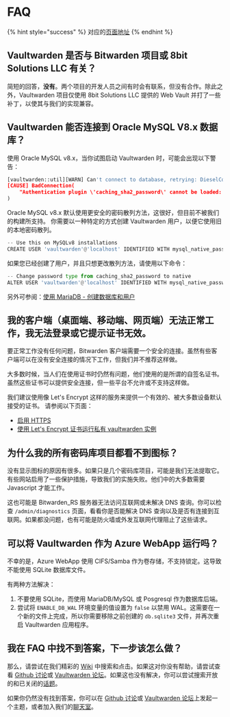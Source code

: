 # FAQ

{% hint style="success" %}
对应的[页面地址](https://github.com/dani-garcia/bitwarden_rs/FAQs)
{% endhint %}

## Vaultwarden 是否与 Bitwarden 项目或 8bit Solutions LLC 有关？ <a id="is-bitwarden_rs-associated-with-the-bitwarden-project-or-8-bit-solutions-llc"></a>

简短的回答，**没有**。两个项目的开发人员之间有时会有联系，但没有合作。除此之外，Vaultwarden 项目仅使用 8bit Solutions LLC 提供的 Web Vault 并打了一些补丁，以使其与我们的实现兼容。

## Vaultwarden 能否连接到 Oracle MySQL V8.x 数据库？ <a id="can-bitwarden_rs-connect-to-an-oracle-mysql-v-8-x-database"></a>

使用 Oracle MySQL v8.x，当你试图启动 Vaultwarden 时，可能会出现以下警告：

```python
[vaultwarden::util][WARN] Can't connect to database, retrying: DieselConError.
[CAUSE] BadConnection(
    "Authentication plugin \'caching_sha2_password\' cannot be loaded: /usr/lib/x86_64-linux-gnu/mariadb18/plugin/caching_sha2_password.so: cannot open shared object file: No such file or directory",
)
```

Oracle MySQL v8.x 默认使用更安全的密码散列方法，这很好，但目前不被我们的构建所支持。 你需要以一种特定的方式创建 Vaultwarden 用户，以便它使用旧的本地密码散列。

```python
-- Use this on MySQLv8 installations
CREATE USER 'vaultwarden'@'localhost' IDENTIFIED WITH mysql_native_password BY 'yourpassword';
```

如果您已经创建了用户，并且只想更改散列方法，请使用以下命令：

```python
-- Change password type from caching_sha2_password to native
ALTER USER 'vaultwarden'@'localhost' IDENTIFIED WITH mysql_native_password BY 'yourpassword';
```

另外可参阅：[使用 MariaDB - 创建数据库和用户](configuration/database/using-the-mariadb-mysql-backend.md#create-database-and-user)

## 我的客户端（桌面端、移动端、网页端）无法正常工作，我无法登录或它提示证书无效。 <a id="my-client-desktop-mobile-web-does-not-work-i-can-not-login-or-it-complains-about-invalid-certificates"></a>

要正常工作没有任何问题，Bitwarden 客户端需要一个安全的连接。虽然有些客户端可以在没有安全连接的情况下工作，但我们并不推荐这样做。

大多数时候，当人们在使用证书时仍然有问题，他们使用的是所谓的自签名证书。虽然这些证书可以提供安全连接，但一些平台不允许或不支持这样做。

我们建议使用像 Let's Encrypt 这样的服务来提供一个有效的、被大多数设备默认接受的证书。 请参阅以下页面：

* [启用 HTTPS](deployment/https/enabling-https.md)
* [使用 Let's Encrypt 证书运行私有 vaultwarden 实例](deployment/https/running-a-private-bitwarden_rs-instance-with-lets-encrypt-certs.md)

## 为什么我的所有密码库项目都看不到图标？ <a id="why-do-i-see-no-icons-for-all-my-vault-items"></a>

没有显示图标的原因有很多。如果只是几个密码库项目，可能是我们无法提取它。有些网站启用了一些保护措施，导致我们的实施失败。他们中的大多数需要 Javascript 才能工作。

这也可能是 Bitwarden\_RS 服务器无法访问互联网或未解决 DNS 查询。你可以检查 `/admin/diagnostics` 页面，看看你是否能解决 DNS 查询以及是否有连接到互联网。如果都没问题，也有可能是防火墙或外发互联网代理阻止了这些请求。

## 可以将 Vaultwarden 作为 Azure WebApp 运行吗？ <a id="can-i-run-bitwarden_rs-as-an-azure-webapp"></a>

不幸的是，Azure WebApp 使用 CIFS/Samba 作为卷存储，不支持锁定。这导致不能使用 SQLite 数据库文件。 

有两种方法解决：

1. 不要使用 SQLite，而使用 MariaDB/MySQL 或 Posgresql 作为数据库后端。
2. 尝试将 `ENABLE_DB_WAL` 环境变量的值设置为 `false` 以禁用 WAL。这需要在一个新的文件上完成，所以你需要移除之前创建的 `db.sqlite3` 文件，并再次重启 Vaultwarden 应用程序。

## 我在 FAQ 中找不到答案，下一步该怎么做？ <a id="i-did-not-find-my-answer-here-in-the-faq-what-to-do-next"></a>

那么，请尝试在我们精彩的 [Wiki](./) 中搜索和点击。如果这对你没有帮助，请尝试查看 [Github 讨论](https://github.com/dani-garcia/bitwarden_rs/discussions)或 [Vaultwarden 论坛](https://bitwardenrs.discourse.group/)。如果这也没有解决，你可以尝试搜索开放的和已关闭的[话题](https://github.com/dani-garcia/bitwarden_rs/issues)。

如果你仍然没有找到答案，你可以在 [Github 讨论](https://github.com/dani-garcia/bitwarden_rs/discussions)或 [Vaultwarden 论坛](https://bitwardenrs.discourse.group/)上发起一个主题，或者加入我们的[聊天室](https://matrix.to/#/#bitwarden_rs:matrix.org)。

